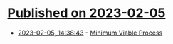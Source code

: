# [Published on 2023-02-05](index.md)

* [2023-02-05, 14:38:43](https://news.ycombinator.com/item?id=34665227) - [Minimum Viable Process](https://themarketplace.guide/minimum-viable-process)
